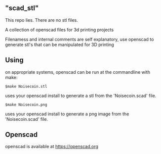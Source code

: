 "scad_stl"
----------

This repo lies. There are no stl files. 

A collection of openscad files for 3d printing projects

Filenamess and internal comments are self explanatory, use openscad to generate stl's that can be manipulated for 3D printing

Using
-----
on appropriate systems, openscad can be run at the commandline with make:

```` 
$make Noisecoin.stl
````
uses your openscad install to generate a stl from the 'Noisecoin.scad' file.
```` 
$make Noisecoin.png
````
uses your openscad install to generate a png image from the 'Noisecoin.scad' file.

Openscad
--------
openscad is available at https://openscad.org
